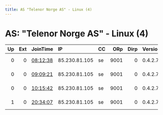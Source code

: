 ```yaml
---
title: AS "Telenor Norge AS" - Linux (4)
---
```


# AS: "Telenor Norge AS" - Linux (4)

|   Up |   Ext | JoinTime                                                                                            | IP            | CC   |   ORp |   Dirp | Version   | Contact                     | Nickname   |   eFamMembers |
|-----:|------:|:----------------------------------------------------------------------------------------------------|:--------------|:-----|------:|-------:|:----------|:----------------------------|:-----------|--------------:|
|    0 |     0 | [08:12:38](https://metrics.torproject.org/rs.html#details/912D6D53248B8259BA050ADA421FAB91141BE878) | 85.230.81.105 | se   |  9001 |      0 | 0.4.2.7   | &lt;leoni DOT massimiliano1 | RapTORist  |             1 |
|    0 |     0 | [09:09:21](https://metrics.torproject.org/rs.html#details/F005704E0485B73E79D16CAA5CACF557C83E0C05) | 85.230.81.105 | se   |  9001 |      0 | 0.4.2.7   | &lt;leoni DOT massimiliano1 | RapTORist  |             1 |
|    0 |     0 | [10:15:42](https://metrics.torproject.org/rs.html#details/4F3764AB0358E9C1C14C6A16BE0B6E5C82ACB54C) | 85.230.81.105 | se   |  9001 |      0 | 0.4.2.7   | &lt;leoni DOT massimiliano1 | RapTORist  |             1 |
|    1 |     0 | [20:34:07](https://metrics.torproject.org/rs.html#details/BD49F709CE56F89291C6B85B02B4314AD16C637E) | 85.230.81.105 | se   |  9001 |      0 | 0.4.2.7   | &lt;leoni DOT massimiliano1 | RapTORist  |             1 |
